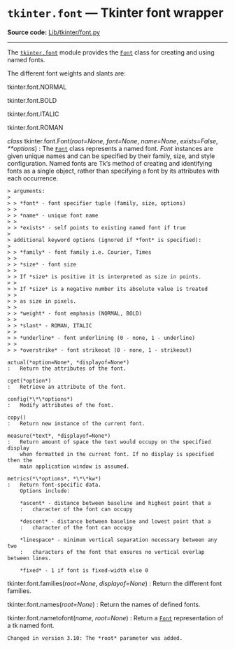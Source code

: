 `tkinter.font` — Tkinter font wrapper
=====================================

**Source code:** [Lib/tkinter/font.py](https://github.com/python/cpython/tree/3.13/Lib/tkinter/font.py)

---

The [`tkinter.font`](#module-tkinter.font "tkinter.font: Tkinter font-wrapping class (Tk)") module provides the [`Font`](#tkinter.font.Font "tkinter.font.Font") class for creating
and using named fonts.

The different font weights and slants are:

tkinter.font.NORMAL

tkinter.font.BOLD

tkinter.font.ITALIC

tkinter.font.ROMAN

*class* tkinter.font.Font(*root=None*, *font=None*, *name=None*, *exists=False*, *\*\*options*)
:   The [`Font`](#tkinter.font.Font "tkinter.font.Font") class represents a named font. *Font* instances are given
    unique names and can be specified by their family, size, and style
    configuration. Named fonts are Tk’s method of creating and identifying
    fonts as a single object, rather than specifying a font by its attributes
    with each occurrence.

    > arguments:
    >
    > > *font* - font specifier tuple (family, size, options)
    > >
    > > *name* - unique font name
    > >
    > > *exists* - self points to existing named font if true
    >
    > additional keyword options (ignored if *font* is specified):
    >
    > > *family* - font family i.e. Courier, Times
    > >
    > > *size* - font size
    > >
    > > If *size* is positive it is interpreted as size in points.
    > >
    > > If *size* is a negative number its absolute value is treated
    > >
    > > as size in pixels.
    > >
    > > *weight* - font emphasis (NORMAL, BOLD)
    > >
    > > *slant* - ROMAN, ITALIC
    > >
    > > *underline* - font underlining (0 - none, 1 - underline)
    > >
    > > *overstrike* - font strikeout (0 - none, 1 - strikeout)

    actual(*option=None*, *displayof=None*)
    :   Return the attributes of the font.

    cget(*option*)
    :   Retrieve an attribute of the font.

    config(*\*\*options*)
    :   Modify attributes of the font.

    copy()
    :   Return new instance of the current font.

    measure(*text*, *displayof=None*)
    :   Return amount of space the text would occupy on the specified display
        when formatted in the current font. If no display is specified then the
        main application window is assumed.

    metrics(*\*options*, *\*\*kw*)
    :   Return font-specific data.
        Options include:

        *ascent* - distance between baseline and highest point that a
        :   character of the font can occupy

        *descent* - distance between baseline and lowest point that a
        :   character of the font can occupy

        *linespace* - minimum vertical separation necessary between any two
        :   characters of the font that ensures no vertical overlap between lines.

        *fixed* - 1 if font is fixed-width else 0

tkinter.font.families(*root=None*, *displayof=None*)
:   Return the different font families.

tkinter.font.names(*root=None*)
:   Return the names of defined fonts.

tkinter.font.nametofont(*name*, *root=None*)
:   Return a [`Font`](#tkinter.font.Font "tkinter.font.Font") representation of a tk named font.

    Changed in version 3.10: The *root* parameter was added.